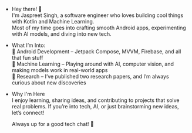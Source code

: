 - Hey there! 👋  
  I'm Jaspreet Singh, a software engineer who loves building cool things with Kotlin and Machine Learning.  
  Most of my time goes into crafting smooth Android apps, experimenting with AI models, and diving into new tech.

- What I’m Into:  
  📱 Android Development – Jetpack Compose, MVVM, Firebase, and all that fun stuff  
  🤖 Machine Learning – Playing around with AI, computer vision, and making models work in real-world apps  
  🔬 Research – I’ve published two research papers, and I’m always curious about new discoveries  

- Why I'm Here  
  I enjoy learning, sharing ideas, and contributing to projects that solve real problems. If you’re into tech, AI, or just brainstorming new ideas, let’s connect!  

  Always up for a good tech chat! 🚀


<!---
JaspreetSingh-exe/JaspreetSingh-exe is a ✨ special ✨ repository because its `README.md` (this file) appears on your GitHub profile.
You can click the Preview link to take a look at your changes.
--->
